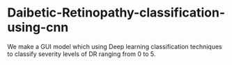 # Daibetic-Retinopathy-classification-using-cnn
We make a GUI model which using Deep learning classification techniques to classify severity levels of DR ranging from 0 to 5.
